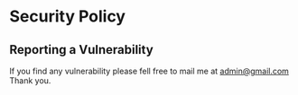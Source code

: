 # Security Policy

## Reporting a Vulnerability

If you find any vulnerability please fell free to mail me at <admin@gmail.com>
Thank you.
